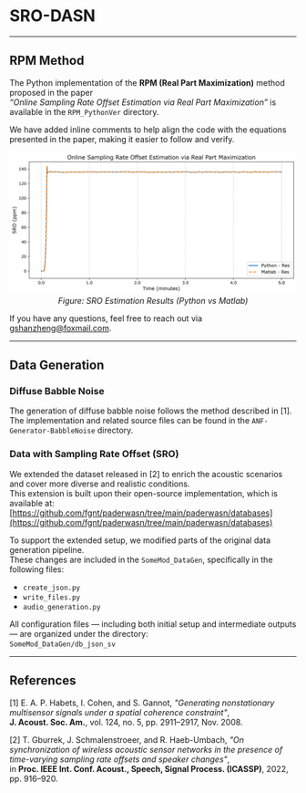 # SRO-DASN

---

## RPM Method

The Python implementation of the **RPM (Real Part Maximization)** method proposed in the paper  
*“Online Sampling Rate Offset Estimation via Real Part Maximization”* is available in the `RPM_PythonVer` directory.

We have added inline comments to help align the code with the equations presented in the paper, making it easier to follow and verify.

<p align="center">
  <img src="https://raw.githubusercontent.com/ISmallFish/SRO-DASN/main/RPM_PythonVer/sro_estimation_plot.png" width="800">
  <br>
  <em>Figure: SRO Estimation Results (Python vs Matlab)</em>
</p>

If you have any questions, feel free to reach out via [gshanzheng@foxmail.com](mailto:gshanzheng@foxmail.com).

---

## Data Generation

### Diffuse Babble Noise

The generation of diffuse babble noise follows the method described in [1].  
The implementation and related source files can be found in the `ANF-Generator-BabbleNoise` directory.

### Data with Sampling Rate Offset (SRO)

We extended the dataset released in [2] to enrich the acoustic scenarios and cover more diverse and realistic conditions.  
This extension is built upon their open-source implementation, which is available at:  
[https://github.com/fgnt/paderwasn/tree/main/paderwasn/databases](https://github.com/fgnt/paderwasn/tree/main/paderwasn/databases)

To support the extended setup, we modified parts of the original data generation pipeline.  
These changes are included in the `SomeMod_DataGen`, specifically in the following files:

- `create_json.py`  
- `write_files.py`  
- `audio_generation.py`

All configuration files — including both initial setup and intermediate outputs — are organized under the directory:  
`SomeMod_DataGen/db_json_sv`

---

## References

[1] E. A. P. Habets, I. Cohen, and S. Gannot, *"Generating nonstationary multisensor signals under a spatial coherence constraint"*,  
**J. Acoust. Soc. Am.**, vol. 124, no. 5, pp. 2911–2917, Nov. 2008.

[2] T. Gburrek, J. Schmalenstroeer, and R. Haeb-Umbach, *"On synchronization of wireless acoustic sensor networks in the presence of time-varying sampling rate offsets and speaker changes"*,  
in **Proc. IEEE Int. Conf. Acoust., Speech, Signal Process. (ICASSP)**, 2022, pp. 916–920.
